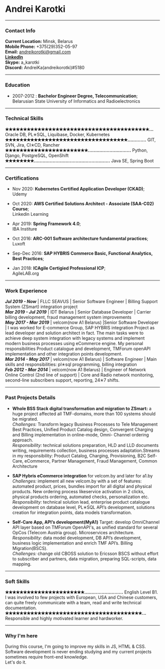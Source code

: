 # Andrei Karotki
---

### Contact Info
**Current Location:** Minsk, Belarus\
**Mobile Phone:** +375(29)352-05-97\
**Email:** [andreikorotki@gmail.com](mailto:andreikorotki@gmail.com)\
**[LinkedIn](https:✭✭www.linkedin.com✭in✭andrei-karotki-24226596✭)**  
**Skype:** a_karotki\
**Discord:** AndreiKa(andreikorotki)#5180

---

### Education
* 2007-2012
:   **Bachelor Engineer Degree, Telecommunication**;  
    Belarusian State University of Informatics and Radioelectronics  

---

### Technical Skills
**✭✭✭✭✭✭✭✭✭✭✭✭✭✭✭✭✭✭✭✭✭✭✭✭✭✭✭✭✭✭✭✭✭✭✭✭✭✭✭✭...**     Oracle DB, PL✭SQL, Liquibase, Docker, Kubernetes\
**✭✭✭✭✭✭✭✭✭✭✭✭✭✭✭✭✭✭✭✭✭✭✭✭✭✭✭✭✭✭✭✭✭✭.............** GIT, SVN, Jira, CI✭CD, Rancher\
**✭✭✭✭✭✭✭✭✭✭✭✭✭✭✭✭✭✭✭✭✭✭✭..............................** Python, Django, PostgreSQL, OpenShift\
**✭✭✭✭✭✭✭✭.....................................................** Java SE, Spring Boot

---

### Certifications

* Nov 2020:   **Kubernetes Certified Application Developer (CKAD)**;  
    Udemy  

* Oct 2020:   **AWS Certified Solutions Architect - Associate (SAA-C02) Course**;  
    Linkedin Learning  

* Apr 2019:   **Spring Framework 4.0**;  
    IBA Institure  

* Oct 2016:   **ARC-001 Software architecture fundamental practices**;   
    Luxoft  

* Sep-Dec 2016:   **SAP HYBRIS Commerce Basic, Functional Analytics, Best Practices**;   

* Jan 2018:   **ICAgile Certigied Professional ICP**;  
    AgileLAB.org  

---

### Work Experience
_**Jul 2019 - Now**_ | FLLC SEAVUS | Senior Software Engineer | Billing Support System (ZSmart) integration project\
_**Mar 2019 - Jul 2019**_ | IDT Belarus | Senior Database Developer | Carrier billing development, fraud management system improvements\
_**May 2017 - Mar 2019**_ | velcom(now A1 Belarus) |Senior Software Developer | I was worked for E-commerce Group, SAP HYBRIS integration Project as lead developer and solution architect in fact. The main tasks were to achieve deep system integration with legacy systems and implement modern business processes using eCommerce engine. My personal responsibilities Product catalogue and development, TMForum openAPI implementation and other integration points development.\
_**Mar 2014 - May 2017**_ | velcom(now A1 Belarus) | Software Engineer | Main skills and responsibilities: pl✭sql programming, billing integration\
_**Feb 2012 - Mar 2014**_ | velcom(now A1 Belarus) | Engineer of Network Online Control (2nd line of support) | Core and Radio network monitoring, second-line subscribers support, reporting, 24✭7 shifts.

---

### Past Projects Details
* **Whole BSS Stack digital transformation and migration to ZSmart:** a huge project affected all TMF-domains, more than 100 systems should be migrated.\
_Challenges:_ Transform legacy Business Processes to Tele Management Best Practices, Unified Product Catalog design, Convergent Charging and Billing implementation in online-mode, Omni- Channel ordering approach.\
_Responsibility:_ technical solutions preparation, HLD and LLD documents writing, requirements collection, business processes adaptation.Streams in my responsibility: Product Catalog, Charging, Provisioning, B2C Self-Care, eCommerce, Partner Management, Fraud Management, Common Architecture

* **SAP Hybris eCommerce integration** for velcom.by and later for a1.by\
_Challenges:_ implement all new velcom.by with a set of features: automated product, prices, bundles import for all digital and physical products. New ordering process likeservice activation in 2 clicks, physical products ordering, automated checks, personalization etc.\
_Responsibility:_ technical solution lead, enterprise product catalogue development on database level, PL✭SQL API’s development, solutions creation for integration points, data models transformation.

* **Self-Care App, API’s development(MyA1)** Target: develop OmniChannel API layer based on TMForum OpenAPI's, as unified standard for several OpCos (Telecom Austria group). Microservices architecture.\
_Responsibility:_ data model development, DB API’s development, business logic implementation and enrich TMF API’s. Billing Migration(BSCS).\
_Challenges:_ change old CBOSS solution to Ericsson BSCS without effort to subscriber and partners, data migration, preparing SQL-scripts, data mapping.

---
### Soft Skills
**✭✭✭✭✭✭✭✭✭✭✭✭✭✭✭✭✭✭✭✭✭✭...........................**    English Level B1. I was involved to few projects with European, USA and Chinese customers, can quite freely communicate with a team, read and write technical documentation.  
**✭✭✭✭✭✭✭✭✭✭✭✭✭✭✭✭✭✭✭✭✭✭✭✭✭✭✭✭✭✭✭✭✭✭✭✭✭✭...** Responsible and highly motivated learner and hardworker.  

---

### Why I'm here
During this course, I'm going to improve my skills in JS, HTML & CSS. Software development is never ending studying and my current projects sometimes require front-end knowledge.  
Let's do it.